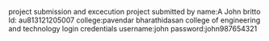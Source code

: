 project submission and excecution 
project submitted by
name:A John britto
Id: au813121205007
college:pavendar bharathidasan college of engineering and technology
login credentials
username:john
password:john987654321
